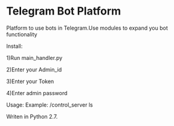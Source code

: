 # Telegram Bot Platform
Platform to use bots in Telegram.Use modules to expand you bot functionality

Install:

1)Run main_handler.py

2)Enter your Admin_id

3)Enter your Token

4)Enter admin password

Usage:
Example: /control_server
ls

Writen in Python 2.7.
